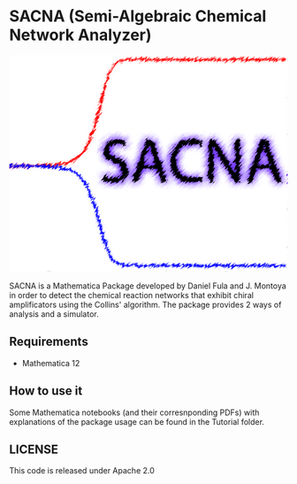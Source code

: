 # SACNA (Semi-Algebraic Chemical Network Analyzer)

![Texto alternativo](sacna_logo.png)

SACNA is a Mathematica Package developed by Daniel Fula and J. Montoya in order to detect the chemical reaction networks that exhibit chiral
amplificators using the Collins' algorithm. The package provides 2 ways of analysis and a simulator.

## Requirements

* Mathematica 12

## How to use it
Some Mathematica notebooks (and their corresnponding PDFs) with explanations of the package usage can be found in the Tutorial folder.

## LICENSE
This code is released under Apache 2.0
